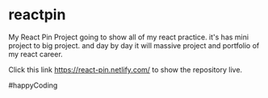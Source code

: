 # reactpin

My React Pin Project
going to show all of my react practice. it's has mini project to big project. and day by day it will massive project and portfolio of my react career. 

Click this link https://react-pin.netlify.com/ to show the repository live.

#happyCoding
